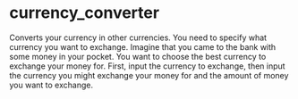 # currency_converter
Converts your currency in other currencies. 
You need to specify what currency you want to exchange. Imagine that you came to the bank with some money in your pocket. 
You want to choose the best currency to exchange your money for. 
First, input the currency to exchange, then input the currency you might exchange your money for and the amount of money you want to exchange.
